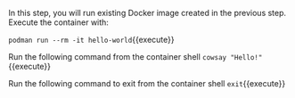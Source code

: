 In this step, you will run existing Docker image created in the previous step. Execute the container with:

`podman run --rm -it hello-world`{{execute}}

Run the following command from the container shell
`cowsay "Hello!"`{{execute}}

Run the following command to exit from the container shell
`exit`{{execute}}
